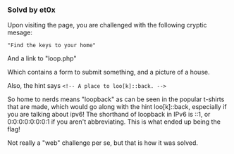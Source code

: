 ### Solvd by et0x

Upon visiting the page, you are challenged with the following cryptic mesage:

`"Find the keys to your home"`

And a link to "loop.php"

Which contains a form to submit something, and a picture of a house.

Also, the hint says `<!-- A place to loo[k]::back. -->`

So home to nerds means "loopback" as can be seen in the popular t-shirts that are made, which would go along with the hint loo[k]::back, especially if you are talking about ipv6!  The shorthand of loopback in IPv6 is ::1, or 0:0:0:0:0:0:0:1 if you aren't abbreviating.  This is what ended up being the flag!

Not really a "web" challenge per se, but that is how it was solved.

